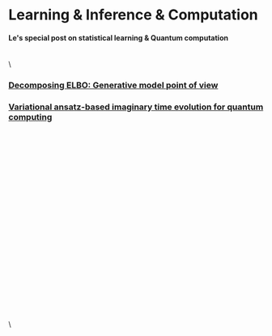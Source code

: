 #  Learning & Inference & Computation
#### Le's special post on statistical learning & Quantum computation

\
\

### [Decomposing ELBO: Generative model point of view](/Decomposing_ELBO/)

### [Variational ansatz-based imaginary time evolution for quantum computing](/VITE/)

\
\
\
\
\
\
\
\
\
\
\
\
\
\
\
\
\
\
\
\
\
\
\
